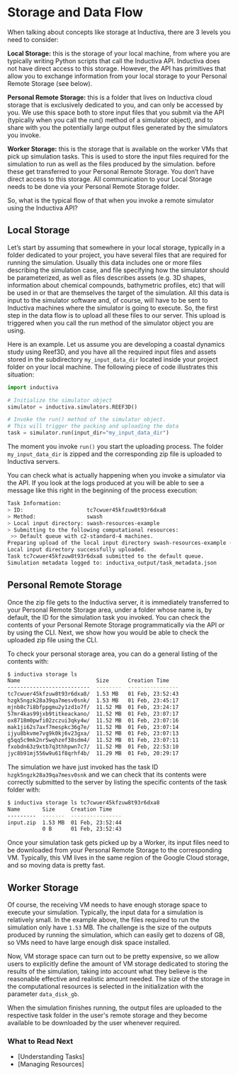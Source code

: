 # Storage and Data Flow

When talking about concepts like storage at Inductiva, there are 3 levels you 
need to consider:

**Local Storage:** this is the storage of your local machine, from where you are 
typically writing Python scripts that call the Inductiva API. Inductiva does not 
have direct access to this storage. However, the API has primitives that allow you 
to exchange information from your local storage to your Personal Remote Storage 
(see below).

**Personal Remote Storage:** this is a folder that lives on Inductiva cloud storage 
that is exclusively dedicated to you, and can only be accessed by you. We use this 
space both to store input files that you submit via the API (typically when you 
call the run() method of a simulator object), and to share with you the potentially 
large output files generated by the simulators you invoke.

**Worker Storage:** this is the storage that is available on the worker VMs that pick 
up simulation tasks. This is used to store the input files required for the simulation 
to run as well as the files produced by the simulation. before these get transferred 
to your Personal Remote Storage. You don’t have direct access to this storage. All 
communication to your Local Storage needs to be done via your Personal Remote Storage folder.

So, what is the typical flow of that when you invoke a remote simulator using the 
Inductiva API? 

## Local Storage

Let’s start by assuming that somewhere in your local storage, typically in a 
folder dedicated to your project, you have several files that are required for 
running the simulation. Usually this data includes one or more files describing 
the simulation case, and file specifying how the simulator should be parameterized, 
as well as files describes assets (e.g. 3D shapes, information about chemical compounds, 
bathymetric profiles, etc) that will be used in or that are themselves the target 
of the simulation. All this data is input to the simulator software and, of course, 
will have to be sent to Inductiva machines where the simulator is going to execute. 
So, the first step in the data flow is to upload all these files to our server. 
This upload is triggered when you call the run method of the simulator object 
you are using. 

Here is an example. Let us assume you are developing a coastal dynamics study 
using Reef3D, and you have all the required input files and assets stored in the 
subdirectory `my_input_data_dir` located inside your project folder on your local 
machine. The following piece of code illustrates this situation:
```python
import inductiva

# Initialize the simulator object
simulator = inductiva.simulators.REEF3D()

# Invoke the run() method of the simulator object. 
# This will trigger the packing and uploading the data
task = simulator.run(input_dir="my_input_data_dir")
```

The moment you invoke `run()` you start the uploading process. The folder `my_input_data_dir` is zipped and the corresponding zip file is uploaded to Inductiva servers.
 
You can check what is actually happening when you invoke a simulator via the API. 
If you look at the logs produced at you will be able to see a message like this 
right in the beginning of the process execution:

```bash
Task Information:
> ID:                    tc7cwuer45kfzuw8t93r6dxa8
> Method:                swash
> Local input directory: swash-resources-example
> Submitting to the following computational resources:
 >> Default queue with c2-standard-4 machines.
Preparing upload of the local input directory swash-resources-example (160 B).
Local input directory successfully uploaded.
Task tc7cwuer45kfzuw8t93r6dxa8 submitted to the default queue.
Simulation metadata logged to: inductiva_output/task_metadata.json
```

## Personal Remote Storage

Once the zip file gets to the Inductiva server, it is immediately 
transferred to your Personal Remote Storage area, under a folder whose 
name is, by default, the ID for the simulation task you invoked. You can 
check the contents of your  Personal Remote Storage programmatically via 
the API or by using the CLI. Next, we show how you would be able to check the uploaded zip file using the CLI.

To check your personal storage area, you can do a general listing of the contents with:
```bash
$ inductiva storage ls
Name                        Size      Creation Time
--------------------------  --------  ----------------
tc7cwuer45kfzuw8t93r6dxa8/  1.53 MB   01 Feb, 23:52:43
hzgk5ngzk28a39qa7mesv0snk/  1.53 MB   01 Feb, 23:45:17
mjnb8c7i8bfppgmu2y1zd1o7f/  11.52 MB  01 Feb, 23:24:17
57mr4kas99jxb9titkeackano/  11.52 MB  01 Feb, 23:07:17
ox8718m0pwfi02zczui3qky4w/  11.52 MB  01 Feb, 23:07:16
mak1ji62s7axf7mespkc36g7e/  11.52 MB  01 Feb, 23:07:14
ijyu8bkvme7vg9k0kj6v23gxa/  11.52 MB  01 Feb, 23:07:13
g5qq5c9mk2nr5wqhzef38sdm4/  11.52 MB  01 Feb, 23:07:11
fxobdn63z9xtb7q3thhpwn7c7/  11.52 MB  01 Feb, 22:53:10
jyc8b91mj556w9u61f8qrhf4b/  11.29 MB  01 Feb, 20:29:17
```

The simulation we have just invoked has the task ID `hzgk5ngzk28a39qa7mesv0snk`
and we can check that its contents were correctly submitted to the server by listing
the specific contents of the task folder with:

```bash
$ inductiva storage ls tc7cwuer45kfzuw8t93r6dxa8
Name       Size     Creation Time
---------  -------  ----------------
input.zip  1.53 MB  01 Feb, 23:52:44
           0 B      01 Feb, 23:52:43
```

Once your simulation task gets picked up by a Worker, its input files need to be
downloaded from your Personal Remote Storage to the corresponding VM. Typically,
this VM lives in the same region of the Google Cloud storage, and so moving data
is pretty fast.

## Worker Storage

Of course, the receiving VM needs to have enough storage space to execute your simulation. 
Typically, the input data for a simulation is relatively small. In the example above, the 
files required to run the simulation only have `1.53` MB. The 
challenge is the size of the outputs produced by running the simulation, which can easily get to dozens of GB, so VMs need 
to have large enough disk space installed.

Now, VM storage space can turn out to be pretty expensive, so 
we allow users to explicitly define the amount of VM storage dedicated 
to storing the results of the simulation, taking into account what they 
believe is the reasonable effective and realistic amount needed.
The size of the storage in the computational resources is selected in the initialization with the parameter `data_disk_gb`.

When the simulation finishes running, the output files are uploaded to the respective
task folder in the user's remote storage and they become available to be downloaded
by the user whenever required. 


### What to Read Next

- [Understanding Tasks]
- [Managing Resources]
